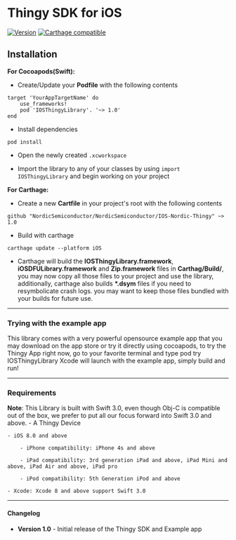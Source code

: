 # Thingy SDK for iOS

[![Version](http://img.shields.io/cocoapods/v/IOSThingyLibrary.svg)](http://cocoapods.org/pods/IOSThingyLibrary)
[![Carthage compatible](https://img.shields.io/badge/Carthage-compatible-4BC51D.svg?style=flat)](https://github.com/Carthage/Carthage)

## Installation

**For Cocoapods(Swift):**

- Create/Update your **Podfile** with the following contents

```
target 'YourAppTargetName' do
    use_frameworks!
    pod 'IOSThingyLibrary'. '~> 1.0'
end
```

- Install dependencies

```
pod install
```

- Open the newly created `.xcworkspace`

- Import the library to any of your classes by using `import IOSThingyLibrary` and begin working on your project


**For Carthage:**

- Create a new **Cartfile** in your project's root with the following contents

```
github "NordicSemiconductor/NordicSemiconductor/IOS-Nordic-Thingy" ~> 1.0
```

- Build with carthage

```
carthage update --platform iOS
```

- Carthage will build the **IOSThingyLibrary.framework**, **iOSDFULibrary.framework** and **Zip.framework** files in **Carthag/Build/**, you may now copy all those files to your project and use the library, additionally, carthage also builds **\*.dsym** files if you need to resymbolicate crash logs. you may want to keep those files bundled with your builds for future use.

---

### Trying with the example app

This library comes with a very powerful opensource example app that you may download on the app store or try it directly using cocoapods, to try the Thingy App right now, go to your favorite terminal and type
    pod try IOSThingyLibrary
Xcode will launch with the example app, simply build and run!

---

### Requirements

**Note**: This Library is built with Swift 3.0, even though Obj-C is compatible out of the box, we prefer to put all our focus forward into Swift 3.0 and above.
    - A Thingy Device

    - iOS 8.0 and above

        - iPhone compatibility: iPhone 4s and above

        - iPad compatibility: 3rd generation iPad and above, iPad Mini and above, iPad Air and above, iPad pro

        - iPod compatibility: 5th Generation iPod and above

    - Xcode: Xcode 8 and above support Swift 3.0

---

#### Changelog

* **Version 1.0** - Initial release of the Thingy SDK and Example app
